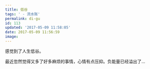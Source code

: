 ```yaml
---
title: 低谷
tags: ' - 流水账'
permalink: di-gu
id: 113
updated: '2017-05-09 11:58:05'
date: 2017-05-09 11:56:59
image:
---
```


感觉到了人生低谷。

最近忽然觉得又多了好多麻烦的事情，心情有点压抑。负能量已经溢出了...